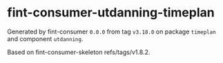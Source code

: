 # fint-consumer-utdanning-timeplan

Generated by fint-consumer `0.0.0` from tag `v3.18.0` on package `timeplan` and component `utdanning`.

Based on fint-consumer-skeleton refs/tags/v1.8.2.
